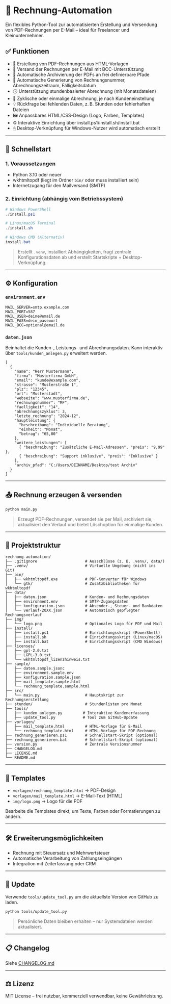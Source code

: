 # 🧾 Rechnung-Automation

Ein flexibles Python-Tool zur automatisierten Erstellung und Versendung von PDF-Rechnungen per E-Mail – ideal für Freelancer und Kleinunternehmer.

## ✅ Funktionen

- 📄 Erstellung von PDF-Rechnungen aus HTML-Vorlagen
- 📧 Versand der Rechnungen per E-Mail mit BCC-Unterstützung
- 📁 Automatische Archivierung der PDFs an frei definierbare Pfade
- 🧠 Automatische Generierung von Rechnungsnummer, Abrechnungszeitraum, Fälligkeitsdatum
- 🕒 Unterstützung stundenbasierter Abrechnung (mit Monatsdateien)
- 🔁 Zyklische oder einmalige Abrechnung, je nach Kundeneinstellung
- 💡 Rückfrage bei fehlenden Daten, z. B. Stunden oder fehlerhaften Dateien
- 🖼 Anpassbares HTML/CSS-Design (Logo, Farben, Templates)
- ⚙️ Interaktive Einrichtung über install.ps1/install.sh/install.bat
- 🖱 Desktop-Verknüpfung für Windows-Nutzer wird automatisch erstellt

---

## 🚀 Schnellstart

### 1. Voraussetzungen

- Python 3.10 oder neuer
- wkhtmltopdf (liegt im Ordner `bin/` oder muss installiert sein)
- Internetzugang für den Mailversand (SMTP)

### 2. Einrichtung (abhängig vom Betriebssystem)

```powershell
# Windows PowerShell
./install.ps1

# Linux/macOS Terminal
./install.sh

# Windows CMD (Alternativ)
install.bat
```

> Erstellt `.venv`, installiert Abhängigkeiten, fragt zentrale Konfigurationsdaten ab und erstellt Startskripte + Desktop-Verknüpfung.

---

## ⚙️ Konfiguration

### `environment.env`

```env
MAIL_SERVER=smtp.example.com
MAIL_PORT=587
MAIL_USER=deine@email.de
MAIL_PASS=dein_passwort
MAIL_BCC=optional@email.de
```

### `daten.json`

Beinhaltet die Kunden-, Leistungs- und Abrechnungsdaten. Kann interaktiv über `tools/kunden_anlegen.py` erweitert werden.

```jsonc
[
  {
    "name": "Herr Mustermann",
    "firma": "Musterfirma GmbH",
    "email": "kunde@example.com",
    "strasse": "Musterstraße 1",
    "plz": "12345",
    "ort": "Musterstadt",
    "webseite": "www.musterfirma.de",
    "rechnungsnummer": "MF",
    "faelligkeit": "14",
    "abrechnungszyklus": 3,
    "letzte_rechnung": "2024-12",
    "hauptleistung": {
      "beschreibung": "Individuelle Beratung",
      "einheit": "Monat",
      "betrag": "65,00"
    },
    "weitere_leistungen": [
      { "beschreibung": "Zusätzliche E-Mail-Adressen", "preis": "9,99" },
      { "beschreibung": "Support inklusive", "preis": "Inklusive" }
    ],
    "archiv_pfad": "C:/Users/DEINNAME/Desktop/test Archiv"
  }
]
```

---

## 📤 Rechnung erzeugen & versenden

```bash
python main.py
```

> Erzeugt PDF-Rechnungen, versendet sie per Mail, archiviert sie, aktualisiert den Verlauf und bietet Löschoption für einmalige Kunden.

---

## 📁 Projektstruktur

```
rechnung-automation/
├── .gitignore                     # Ausschlüsse (z. B. .venv/, data/)
├── .venv/                         # Virtuelle Umgebung (nicht ins Git)
├── bin/
│   ├── wkhtmltopdf.exe            # PDF-Konverter für Windows
│   └── gtk/                       # Zusatzbibliotheken für wkhtmltopdf
├── data/
│   ├── daten.json                 # Kunden- und Rechnungsdaten
│   ├── environment.env            # SMTP-Zugangsdaten
│   ├── konfiguration.json         # Absender-, Steuer- und Bankdaten
│   └── verlauf-20XX.json          # Automatisch gepflegter Rechnungsverlauf
├── img/
│   └── logo.png                   # Optionales Logo für PDF und Mail
├── install/
│   ├── install.ps1                # Einrichtungsskript (PowerShell)
│   ├── install.sh                 # Einrichtungsskript (Linux/macOS)
│   ├── install.bat                # Einrichtungsskript (CMD Windows)
├── licenses/
│   ├── gpl-2.0.txt
│   ├── LGPL-3.0.txt
│   └── wkhtmltopdf_lizenzhinweis.txt
├── sample/
│   ├── daten.sample.jsonc
│   ├── environment.sample.env
│   ├── konfiguration.sample.json
│   ├── mail_template.sample.html
│   └── rechnung_template.sample.html
├── src/
│   └── main.py                    # Hauptskript zur Rechnungserstellung
├── stunden/                       # Stundenlisten pro Monat
├── tools/
│   ├── kunden_anlegen.py         # Interaktive Kundenerfassung
│   ├── update_tool.py            # Tool zum GitHub-Update
├── vorlagen/
│   ├── mail_template.html         # HTML-Vorlage für E-Mail
│   └── rechnung_template.html     # HTML-Vorlage für PDF-Rechnung
├── rechnung_generieren.ps1        # Schnellstart-Skript (optional)
├── rechnung_generieren.bat        # Schnellstart-Skript (optional)
├── version.py                     # Zentrale Versionsnummer
├── CHANGELOG.md
├── LICENSE.md
└── README.md
```

---

## 🧩 Templates

- `vorlagen/rechnung_template.html` → PDF-Design
- `vorlagen/mail_template.html` → E-Mail-Text (HTML)
- `img/logo.png` → Logo für die PDF

Bearbeite die Templates direkt, um Texte, Farben oder Formatierungen zu ändern.

---

## 🛠 Erweiterungsmöglichkeiten

- Rechnung mit Steuersatz und Mehrwertsteuer
- Automatische Verarbeitung von Zahlungseingängen
- Integration mit Zeiterfassung oder CRM

---

## 🔄 Update

Verwende `tools/update_tool.py` um die aktuellste Version von GitHub zu laden.

```bash
python tools/update_tool.py
```

> Persönliche Daten bleiben erhalten – nur Systemdateien werden aktualisiert.

---

## 📋 Changelog

Siehe [CHANGELOG.md](CHANGELOG.md)

---

## ⚖️ Lizenz

MIT License – frei nutzbar, kommerziell verwendbar, keine Gewährleistung.